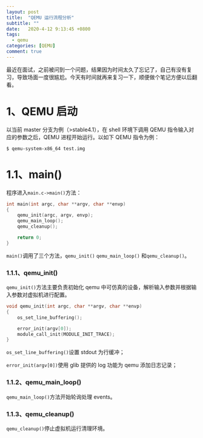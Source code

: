 ```yaml
---
layout: post
title:  "QEMU 运行流程分析"
subtitle: ""
date:   2020-4-12 9:13:45 +0800
tags:
  - qemu
categories: [QEMU]
comment: true
---
```


最近在面试，之前被问到一个问题，结果因为时间太久了忘记了，自己有没有复习，导致场面一度很尴尬。今天有时间就再来复习一下，顺便做个笔记方便以后翻看。
<!-- more -->
# 1、QEMU 启动

以当前 master 分支为例（>stable4.1），在 shell 环境下调用 QEMU 指令输入对应的参数之后，QEMU 进程开始运行。以如下 QEMU 指令为例：

```shell
$ qemu-system-x86_64 test.img
```

# 1.1、main()

程序进入`main.c->main()`方法：

```c
int main(int argc, char **argv, char **envp)
{
    qemu_init(argc, argv, envp);
    qemu_main_loop();
    qemu_cleanup();

    return 0;
}
```

`main()`调用了三个方法，`qemu_init()` `qemu_main_loop()` 和`qemu_cleanup()`。

### 1.1.1、qemu_init()

`qemu_init()`方法主要负责初始化 qemu 中可仿真的设备，解析输入参数并根据输入参数对虚拟机进行配置。

```c
void qemu_init(int argc, char **argv, char **envp)
{
	os_set_line_buffering();

    error_init(argv[0]);
    module_call_init(MODULE_INIT_TRACE);
}
```

`os_set_line_buffering()`设置 stdout 为行缓冲；

`error_init(argv[0])`使用 glib 提供的 log 功能为 qemu 添加日志记录；



### 1.1.2、qemu_main_loop()

`qemu_main_loop()`方法开始轮询处理 events。

### 1.1.3、qemu_cleanup()

`qemu_cleanup()`停止虚拟机运行清理环境。



